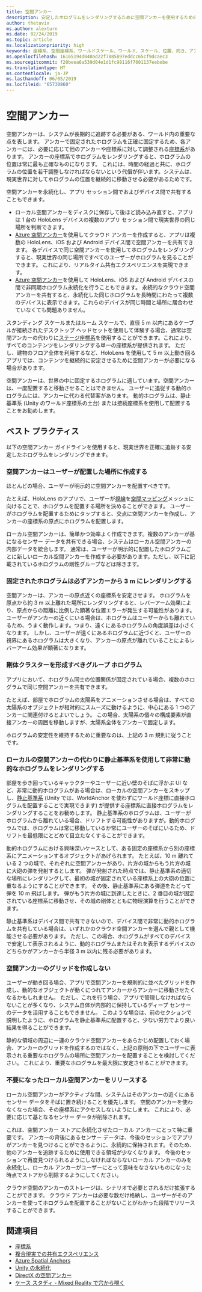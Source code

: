 ```yaml
---
title: 空間アンカー
description: 安定したホログラムをレンダリングするために空間アンカーを使用するためのベスト プラクティス。
author: thetuvix
ms.author: alexturn
ms.date: 02/24/2019
ms.topic: article
ms.localizationpriority: high
keywords: 座標系、空間座標系、ワールドスケール、ワールド、スケール、位置、向き、アンカー、空間アンカー、ワールドロック済み、ワールドロック、永続化、共有
ms.openlocfilehash: 16165194d040ad22f7885897eddcc65cf9dcaec3
ms.sourcegitcommit: f20beea6a539d04e1d1fc98116f7601137eebebe
ms.translationtype: HT
ms.contentlocale: ja-JP
ms.lasthandoff: 06/05/2019
ms.locfileid: "65730860"
---
```

# <a name="spatial-anchors"></a>空間アンカー

空間アンカーは、システムが長期的に追跡する必要がある、ワールド内の重要な点を表します。 アンカーで固定されたホログラムを正確に固定するため、各アンカーには、必要に応じて他のアンカーや座標系に対して調整される[座標系](coordinate-systems.md)があります。  アンカーの座標系でホログラムをレンダリングすると、ホログラムの位置は常に最も正確なものになります。 これには、時間の経過と共に、ホログラムの位置を若干調整しなければならないという代償が伴います。システムは、現実世界に対してホログラムの位置を継続的に移動させる必要があるためです。

空間アンカーを永続化し、アプリ セッション間でおよびデバイス間で共有することもできます。
* ローカル空間アンカーをディスクに保存して後ほど読み込み直すと、アプリは 1 台の HoloLens デバイスの複数のアプリ セッション間で現実世界の同じ場所を判断できます。
* <a href="https://docs.microsoft.com/azure/spatial-anchors/overview" target="_blank">Azure 空間アンカー</a>を使用してクラウド アンカーを作成すると、アプリは複数の HoloLens、iOS および Android デバイス間で空間アンカーを共有できます。 各デバイスで同じ空間アンカーを使用してホログラムをレンダリングすると、現実世界の同じ場所ですべてのユーザーがホログラムを見ることができます。  これにより、リアルタイム共有エクスペリエンスを実現できます。
* <a href="https://docs.microsoft.com/azure/spatial-anchors/overview" target="_blank">Azure 空間アンカー</a>を使用して HoloLens、iOS および Android デバイスの間で非同期ホログラム永続化を行うこともできます。  永続的なクラウド空間アンカーを共有すると、永続化した同じホログラムを長時間にわたって複数のデバイスに表示できます。これらのデバイスが同じ時間と場所に居合わせていなくても問題ありません。

スタンディング スケールまたはルーム スケールで、直径 5 m 以内にあるケーブルが接続されたデスクトップ ヘッドセットを使用して体験する場合、通常は空間アンカーの代わりに[ステージ座標系](coordinate-systems.md#stage-frame-of-reference)を使用することができます。これにより、すべてのコンテンツをレンダリングする単一の座標系が提供されます。 ただし、建物のフロア全体を利用するなど、HoloLens を使用して 5 m 以上動き回るアプリでは、コンテンツを継続的に安定させるために空間アンカーが必要になる場合があります。

空間アンカーは、世界の中に固定するホログラムに適しています。空間アンカーは、一度配置すると移動させることはできません。 ユーザーに追従する動的ホログラムには、アンカーに代わる代替案があります。 動的ホログラムは、静止基準系 (Unity のワールド座標系の土台) または接続座標系を使用して配置することをお勧めします。

## <a name="best-practices"></a>ベスト プラクティス

以下の空間アンカー ガイドラインを使用すると、現実世界を正確に追跡する安定したホログラムをレンダリングできます。

### <a name="create-spatial-anchors-where-users-place-them"></a>空間アンカーはユーザーが配置した場所に作成する

ほとんどの場合、ユーザーが明示的に空間アンカーを配置すべきです。

たとえば、HoloLens のアプリで、ユーザーが[視線](gaze.md)を[空間マッピング](spatial-mapping.md)メッシュに向けることで、ホログラムを配置する場所を決めることができます。 ユーザーがホログラムを配置するためにタップすると、交点に空間アンカーを作成し、アンカーの座標系の原点にホログラムを配置します。

ローカル空間アンカーは、簡単かつ効率よく作成できます。複数のアンカーが基になるセンサー データを共有できる場合、システムはローカル空間アンカーの内部データを統合します。 通常は、ユーザーが明示的に配置したホログラムごとに新しいローカル空間アンカーを作成する必要があります。ただし、以下に記載されているホログラムの剛性グループなどは除きます。

### <a name="always-render-anchored-holograms-within-3-meters-of-their-anchor"></a>固定されたホログラムは必ずアンカーから 3 m にレンダリングする

空間アンカーは、アンカーの原点近くの座標系を安定させます。 ホログラムを原点から約 3 m 以上離れた場所にレンダリングすると、レバーアーム効果により、原点からの距離に比例した顕著な位置エラーが発生する可能性があります。 ユーザーがアンカーの近くにいる場合は、ホログラムはユーザーからも離れているため、うまく動作します。つまり、遠くにあるホログラムの角度誤差は小さくなります。 しかし、ユーザーが遠くにあるホログラムに近づくと、ユーザーの視界にあるホログラムは大きくなり、アンカーの原点が離れていることによるレバーアーム効果が顕著になります。

### <a name="group-holograms-that-should-form-a-rigid-cluster"></a>剛体クラスターを形成すべきグループ ホログラム

アプリにおいて、ホログラム同士の位置関係が固定されている場合、複数のホログラムで同じ空間アンカーを共有できます。

たとえば、部屋でホログラムの太陽系をアニメーションさせる場合は、すべての太陽系のオブジェクトが相対的にスムーズに動けるように、中心にある 1 つのアンカーに関連付けるとよいでしょう。 この場合、太陽系の個々の構成要素が直接アンカーの周囲を移動しますが、太陽系全体をアンカーで固定します。

ホログラムの安定性を維持するために重要なのは、上記の 3 m 規則に従うことです。

### <a name="render-highly-dynamic-holograms-using-the-stationary-frame-of-reference-instead-of-a-local-spatial-anchor"></a>ローカルの空間アンカーの代わりに静止基準系を使用して非常に動的なホログラムをレンダリングする

部屋を歩き回っているキャラクターやユーザーに近い壁のそばに浮かぶ UI など、非常に動的ホログラムがある場合は、ローカルの空間アンカーをスキップし、[静止基準系](coordinate-systems.md#stationary-frame-of-reference) (Unity では、WorldAnchor を使わずにワールド座標に直接ホログラムを配置することで実現できます) が提供する座標系に直接ホログラムをレンダリングすることをお勧めします。 静止基準系のホログラムは、ユーザーがホログラムから離れている場合、ドリフトする可能性がありますが。動的ホログラムでは、ホログラムは常に移動しているか常にユーザーのそばにいるため、ドリフトを最低限にとどめて目立たなくすることができます。

動的ホログラムにおける興味深いケースとして、ある固定の座標系から別の座標系にアニメーションするオブジェクトがあげられます。 たとえば、10 m 離れている 2 つの城で、それぞれに空間アンカーがあり、片方の城からもう片方の城に大砲の弾を発射するとします。 弾が発射された時点では、静止基準系の適切な場所にレンダリングして、最初の城が固定されている座標系上の大砲の位置に重なるようにすることができます。 その後、静止基準系にある弾道をたどって弾を 10 m 飛ばします。 弾がもう片方の城に到達したときに、2 番目の城が固定されている座標系に移動させ、その城の剛体とともに物理演算を行うことができます。

静止基準系はデバイス間で共有できないので、デバイス間で非常に動的ホログラムを共有している場合は、いずれかのクラウド空間アンカーを選んで親として機能させる必要があります。  ただし、この場合、ホログラムがすべてのデバイスで安定して表示されるように、動的ホログラムまたはそれを表示するデバイスのどちらかがアンカーから半径 3 m 以内に残る必要があります。

### <a name="avoid-creating-a-grid-of-spatial-anchors"></a>空間アンカーのグリッドを作成しない

ユーザーが動き回る場合、アプリで空間アンカーを規則的に並べたグリッドを作成し、動的なオブジェクトが動くにつれてアンカーからアンカーに移動させたくなるかもしれません。 ただし、これを行う場合、アプリで管理しなければならないことが多くなり、システム自体が内部的に保持しているディープ センサーのデータを活用することもできません。 このような場合は、前のセクションで説明したように、ホログラムを静止基準系に配置すると、少ない労力でより良い結果を得ることができます。

静的な領域の周辺に一連のクラウド空間アンカーをあらかじめ配置しておく場合、アンカーのグリッドを作成するのではなく、上記の原則の下でユーザーに表示される重要なホログラムの場所に空間アンカーを配置することを検討してください。  これにより、重要なホログラムを最大限に安定させることができます。

### <a name="release-local-spatial-anchors-you-no-longer-need"></a>不要になったローカル空間アンカーをリリースする

ローカル空間アンカーがアクティブな間、システムはそのアンカーの近くにあるセンサー データをそばに置き続けることを優先します。 空間のアンカーを使わなくなった場合、その座標系にアクセスしないようにします。 これにより、必要に応じて基となるセンサー データが削除されます。

これは、空間アンカー ストアに永続化させたローカル アンカーにとって特に重要です。 アンカーの背後にあるセンサー データは、今後のセッションでアプリがアンカーを見つけることができるように、永続的に保持されます。そのため、他のアンカーを追跡するために使用できる領域が少なくなります。 今後のセッションで再度見つけられるようにしなければならないローカル アンカーのみを永続化し、ローカル アンカーがユーザーにとって意味をなさないものになった時点でストアから削除するようにしてください。

クラウド空間のアンカーのストレージは、シナリオで必要とされるだけ拡張することができます。  クラウド アンカーは必要な数だけ格納し、ユーザーがそのアンカーを使ってホログラムを配置することがないことがわかった段階でリリースすることができます。

## <a name="see-also"></a>関連項目
* [座標系](coordinate-systems.md)
* [複合現実での共有エクスペリエンス](shared-experiences-in-mixed-reality.md)
* <a href="https://docs.microsoft.com/azure/spatial-anchors" target="_blank">Azure Spatial Anchors</a>
* [Unity の永続化](persistence-in-unity.md)
* [DirectX の空間アンカー](coordinate-systems-in-directx.md#place-holograms-in-the-world-using-spatial-anchors)
* [ケース スタディ - Mixed Reality で穴から覗く](case-study-looking-through-holes-in-your-reality.md)
